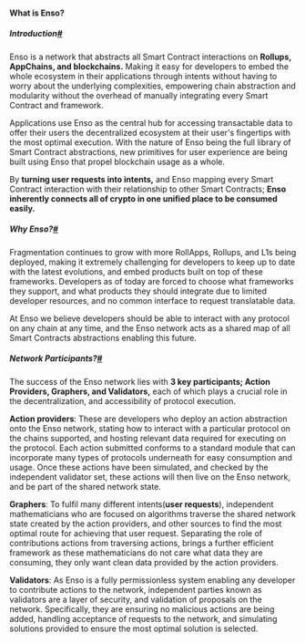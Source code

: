 
#### What is Enso?

##### Introduction[#](https://www.enso.finance/deep-dive/what#introduction)

Enso is a network that abstracts all Smart Contract interactions on **Rollups, AppChains, and blockchains.** Making it easy for developers to embed the whole ecosystem in their applications through intents without having to worry about the underlying complexities, empowering chain abstraction and modularity without the overhead of manually integrating every Smart Contract and framework.

Applications use Enso as the central hub for accessing transactable data to offer their users the decentralized ecosystem at their user's fingertips with the most optimal execution. With the nature of Enso being the full library of Smart Contract abstractions, new primitives for user experience are being built using Enso that propel blockchain usage as a whole.

By **turning user requests into intents,** and Enso mapping every Smart Contract interaction with their relationship to other Smart Contracts; **Enso inherently connects all of crypto in one unified place to be consumed easily.**

##### Why Enso?[#](https://www.enso.finance/deep-dive/what#why-enso)

Fragmentation continues to grow with more RollApps, Rollups, and L1s being deployed, making it extremely challenging for developers to keep up to date with the latest evolutions, and embed products built on top of these frameworks. Developers as of today are forced to choose what frameworks they support, and what products they should integrate due to limited developer resources, and no common interface to request translatable data.

At Enso we believe developers should be able to interact with any protocol on any chain at any time, and the Enso network acts as a shared map of all Smart Contracts abstractions enabling this future.

##### Network Participants?[#](https://www.enso.finance/deep-dive/what#network-participants)

The success of the Enso network lies with **3 key participants; Action Providers, Graphers, and Validators,** each of which plays a crucial role in the decentralization, and accessibility of protocol execution.

**Action providers**: These are developers who deploy an action abstraction onto the Enso network, stating how to interact with a particular protocol on the chains supported, and hosting relevant data required for executing on the protocol. Each action submitted conforms to a standard module that can incorporate many types of protocols underneath for easy consumption and usage. Once these actions have been simulated, and checked by the independent validator set, these actions will then live on the Enso network, and be part of the shared network state.

**Graphers**: To fulfil many different intents(**user requests**), independent mathematicians who are focused on algorithms traverse the shared network state created by the action providers, and other sources to find the most optimal route for achieving that user request. Separating the role of contributions actions from traversing actions, brings a further efficient framework as these mathematicians do not care what data they are consuming, they only want clean data provided by the action providers.

**Validators**: As Enso is a fully permissionless system enabling any developer to contribute actions to the network, independent parties known as validators are a layer of security, and validation of proposals on the network. Specifically, they are ensuring no malicious actions are being added, handling acceptance of requests to the network, and simulating solutions provided to ensure the most optimal solution is selected.